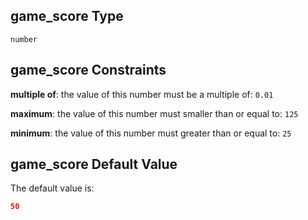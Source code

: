 ## game\_score Type

`number`

## game\_score Constraints

**multiple of**: the value of this number must be a multiple of: `0.01`

**maximum**: the value of this number must smaller than or equal to: `125`

**minimum**: the value of this number must greater than or equal to: `25`

## game\_score Default Value

The default value is:

```json
50
```
